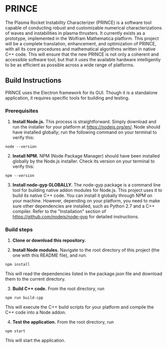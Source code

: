 # PRINCE
The Plasma Rocket Instability Characterizer (PRINCE) is a software tool capable
of conducting robust and customizable numerical characterizations of waves and
instabilities in plasma thrusters. It currently exists as a prototype,
implemented in the Wolfram Mathematica platform. This project will be a complete
translation, enhancement, and optimization of PRINCE, with all its core
procedures and mathematical algorithms written in native C++ code. This will
ensure that the new PRINCE is not only a coherent and accessible software tool,
but that it uses the available hardware intelligently to be as efficient as
possible across a wide range of platforms.

## Build Instructions
PRINCE uses the Electron framework for its GUI. Though it is a standalone
application, it requires specific tools for building and testing.

### Prerequisites

1. __Install Node.js.__ This process is straightforward. Simply download and run
the installer for your platform at https://nodejs.org/en/. Node should have
installed globally; run the following command on your terminal to verify this:
```
node --version
```

2. __Install NPM.__ NPM (Node Package Manager) should have been installed
globally by the Node.js installer. Check its version on your terminal to verify
this:
```
npm --version
```

3. __Install node-gyp GLOBALLY.__ The node-gyp package is a command line tool
for building native addon modules for Node.js. This project uses it to build
its native C++ code. You can install it globally through NPM on your machine.
However, depending on your platform, you need to make sure other dependencies
are installed, such as Python 2.7 and a C++ compiler. Refer to the
"Installation" section of https://github.com/nodejs/node-gyp for detailed
instructions.

### Build steps

1. __Clone or download this repository.__

2. __Install Node modules.__ Navigate to the root directory of this project
(the one with this README file), and run:
```
npm install
```
This will read the dependencies listed in the package.json file and download
them to the current directory.

3. __Build C++ code.__ From the root directory, run
```
npm run build-cpp
```
This will execute the C++ build scripts for your platform and compile the C++
code into a Node addon.

4. __Test the application.__ From the root directory, run
```
npm start
```
This will start the application.
